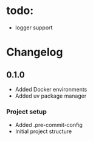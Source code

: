 # todo:
- logger support

# Changelog

## 0.1.0
- Added Docker environments
- Added uv package manager

### Project setup
- Added .pre-commit-config
- Initial project structure
